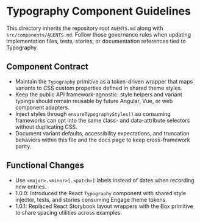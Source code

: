 # Typography Component Guidelines

This directory inherits the repository root `AGENTS.md` along with `src/components/AGENTS.md`. Follow those governance rules when updating implementation files, tests, stories, or documentation references tied to Typography.

## Component Contract
- Maintain the `Typography` primitive as a token-driven wrapper that maps variants to CSS custom properties defined in shared theme styles.
- Keep the public API framework-agnostic: style helpers and variant typings should remain reusable by future Angular, Vue, or web component adapters.
- Inject styles through `ensureTypographyStyles()` so consuming frameworks can opt into the same class- and data-attribute selectors without duplicating CSS.
- Document variant defaults, accessibility expectations, and truncation behaviors within this file and the docs page to keep cross-framework parity.

## Functional Changes
- Use `<major>.<minor>[.<patch>]` labels instead of dates when recording new entries.
- 1.0.0: Introduced the React `Typography` component with shared style injector, tests, and stories consuming Engage theme tokens.
- 1.0.1: Replaced React Storybook layout wrappers with the Box primitive to share spacing utilities across examples.

